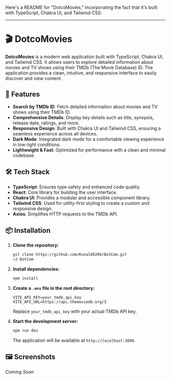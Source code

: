 Here's a README for "DotcoMovies," incorporating the fact that it's built with TypeScript, Chakra UI, and Tailwind CSS:

---

# 🎬 DotcoMovies

**DotcoMovies** is a modern web application built with TypeScript, Chakra UI, and Tailwind CSS. It allows users to explore detailed information about movies and TV shows using their TMDb (The Movie Database) ID. The application provides a clean, intuitive, and responsive interface to easily discover and view content.

## 🚀 Features

- **Search by TMDb ID**: Fetch detailed information about movies and TV shows using their TMDb ID.
- **Comprehensive Details**: Display key details such as title, synopsis, release date, ratings, and more.
- **Responsive Design**: Built with Chakra UI and Tailwind CSS, ensuring a seamless experience across all devices.
- **Dark Mode**: Integrated dark mode for a comfortable viewing experience in low-light conditions.
- **Lightweight & Fast**: Optimized for performance with a clean and minimal codebase.

## 🛠️ Tech Stack

- **TypeScript**: Ensures type safety and enhanced code quality.
- **React**: Core library for building the user interface.
- **Chakra UI**: Provides a modular and accessible component library.
- **Tailwind CSS**: Used for utility-first styling to create a custom and responsive design.
- **Axios**: Simplifies HTTP requests to the TMDb API.

## 📦 Installation

1. **Clone the repository:**
   ```bash
   git clone https://github.com/Kunal89204/DotCom.git
   cd DotCom
   ```

2. **Install dependencies:**
   ```bash
   npm install
   ```

3. **Create a `.env` file in the root directory:**

   ```plaintext
   VITE_API_KEY=your_tmdb_api_key
   VITE_API_URL=https://api.themoviedb.org/3
   ```

   Replace `your_tmdb_api_key` with your actual TMDb API key.

4. **Start the development server:**
   ```bash
   npm run dev
   ```

   The application will be available at `http://localhost:3000`.

## 🖼️ Screenshots

*Coming Soon*

